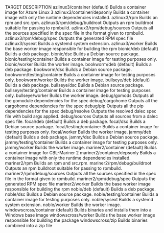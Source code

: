 TARGET                           DESCRIPTION
azlinux3/container (default)     Builds a container image for Azure Linux 3
azlinux3/container/depsonly      Builds a container image with only the runtime dependencies installed.
azlinux3/rpm                     Builds an rpm and src.rpm.
azlinux3/rpm/debug/buildroot     Outputs an rpm buildroot suitable for passing to rpmbuild.
azlinux3/rpm/debug/sources       Outputs all the sources specified in the spec file in the format given to rpmbuild.
azlinux3/rpm/debug/spec          Outputs the generated RPM spec file
azlinux3/sysext                  Builds a systemd system extension.
azlinux3/worker                  Builds the base worker image responsible for building the rpm
bionic/deb (default)             Builds a deb package.
bionic/dsc                       Builds a Debian source package.
bionic/testing/container         Builds a container image for testing purposes only.
bionic/worker                    Builds the worker image.
bookworm/deb (default)           Builds a deb package.
bookworm/dsc                     Builds a Debian source package.
bookworm/testing/container       Builds a container image for testing purposes only.
bookworm/worker                  Builds the worker image.
bullseye/deb (default)           Builds a deb package.
bullseye/dsc                     Builds a Debian source package.
bullseye/testing/container       Builds a container image for testing purposes only.
bullseye/worker                  Builds the worker image.
debug/gomods                     Outputs all the gomodule dependencies for the spec
debug/cargohome                  Outputs all the cargohome dependencies for the spec
debug/pip                        Outputs all the pip dependencies for the spec
debug/resolve                    Outputs the resolved dalec spec file with build args applied.
debug/sources                    Outputs all sources from a dalec spec file.
focal/deb (default)              Builds a deb package.
focal/dsc                        Builds a Debian source package.
focal/testing/container          Builds a container image for testing purposes only.
focal/worker                     Builds the worker image.
jammy/deb (default)              Builds a deb package.
jammy/dsc                        Builds a Debian source package.
jammy/testing/container          Builds a container image for testing purposes only.
jammy/worker                     Builds the worker image.
mariner2/container (default)     Builds a container image for CBL-Mariner 2
mariner2/container/depsonly      Builds a container image with only the runtime dependencies installed.
mariner2/rpm                     Builds an rpm and src.rpm.
mariner2/rpm/debug/buildroot     Outputs an rpm buildroot suitable for passing to rpmbuild.
mariner2/rpm/debug/sources       Outputs all the sources specified in the spec file in the format given to rpmbuild.
mariner2/rpm/debug/spec          Outputs the generated RPM spec file
mariner2/worker                  Builds the base worker image responsible for building the rpm
noble/deb (default)              Builds a deb package.
noble/dsc                        Builds a Debian source package.
noble/testing/container          Builds a container image for testing purposes only.
noble/sysext                     Builds a systemd system extension.
noble/worker                     Builds the worker image.
windowscross/container (default) Builds binaries and installs them into a Windows base image
windowscross/worker              Builds the base worker image responsible for building the package
windowscross/zip                 Builds binaries combined into a zip file
